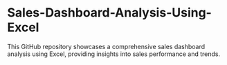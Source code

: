 # Sales-Dashboard-Analysis-Using-Excel
This GitHub repository showcases a comprehensive sales dashboard analysis using Excel, providing insights into sales performance and trends.
